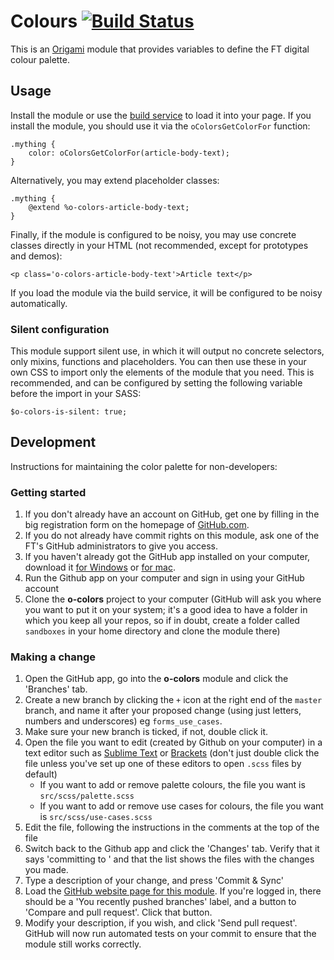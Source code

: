 # Colours [![Build Status](https://travis-ci.org/Financial-Times/o-colors.png?branch=master)](https://travis-ci.org/Financial-Times/o-colors)

This is an [Origami](http://financial-times.github.io/ft-origami/) module that provides variables to define the FT digital colour palette.

## Usage

Install the module or use the [build service](http://financial-times.github.io/ft-origami/docs/developer-guide/build-service) to load it into your page.  If you install the module, you should use it via the `oColorsGetColorFor` function:

    .mything {
    	color: oColorsGetColorFor(article-body-text);
    }

Alternatively, you may extend placeholder classes:

    .mything {
    	@extend %o-colors-article-body-text;
    }

Finally, if the module is configured to be noisy, you may use concrete classes directly in your HTML (not recommended, except for prototypes and demos):

    <p class='o-colors-article-body-text'>Article text</p>

If you load the module via the build service, it will be configured to be noisy automatically.

### Silent configuration

This module support silent use, in which it will output no concrete selectors, only mixins, functions and placeholders.  You can then use these in your own CSS to import only the elements of the module that you need.  This is recommended, and can be configured by setting the following variable before the import in your SASS:

    $o-colors-is-silent: true;

## Development

Instructions for maintaining the color palette for non-developers:

### Getting started

1. If you don't already have an account on GitHub, get one by filling in the big registration form on the homepage of [GitHub.com](http://github.com).
1. If you do not already have commit rights on this module, ask one of the FT's GitHub administrators to give you access.
1. If you haven't already got the GitHub app installed on your computer, download it [for Windows](http://windows.github.com/) or [for mac](http://mac.github.com/).
1. Run the Github app on your computer and sign in using your GitHub account
1. Clone the **o-colors** project to your computer (GitHub will ask you where you want to put it on your system; it's a good idea to have a folder in which you keep all your repos, so if in doubt, create a folder called `sandboxes` in your home directory and clone the module there)

### Making a change

1. Open the GitHub app, go into the **o-colors** module and click the 'Branches' tab.
1. Create a new branch by clicking the `+` icon at the right end of the `master` branch, and name it after your proposed change (using just letters, numbers and underscores) eg `forms_use_cases`.
1. Make sure your new branch is ticked, if not, double click it.
1. Open the file you want to edit (created by Github on your computer) in a text editor such as [Sublime Text](http://www.sublimetext.com/) or [Brackets](http://brackets.io/) (don't just double click the file unless you've set up one of these editors to open `.scss` files by default)
	* If you want to add or remove palette colours, the file you want is `src/scss/palette.scss`
	* If you want to add or remove use cases for colours, the file you want is `src/scss/use-cases.scss`
1. Edit the file, following the instructions in the comments at the top of the file
1. Switch back to the Github app and click the 'Changes' tab.  Verify that it says 'committing to <your new branch name>' and that the list shows the files with the changes you made.
1. Type a description of your change, and press 'Commit & Sync'
1. Load the [GitHub website page for this module](https://github.com/Financial-Times/o-colors).  If you're logged in, there should be a 'You recently pushed branches' label, and a button to 'Compare and pull request'.  Click that button.
1. Modify your description, if you wish, and click 'Send pull request'.  GitHub will now run automated tests on your commit to ensure that the module still works correctly.
